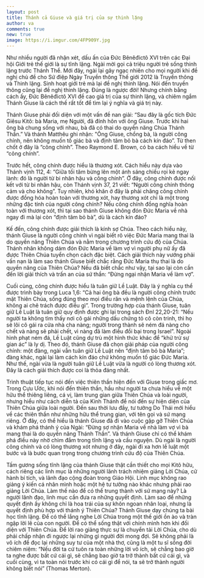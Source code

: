```yaml
---
layout: post
title: Thánh cả Giuse và giá trị của sự thinh lặng
author: va
comments: true
new: true
image: https://i.imgur.com/4FP909Y.jpg
---
```


Như nhiều người đã nhận xét, dấu ấn của Đức Bênêđictô XVI trên các Đại hội Giới trẻ thế giới là sự tĩnh lặng. Ngài mời gọi cả triệu người trẻ sống thinh lặng trước Thánh Thể. Mới đây, ngài lại gây ngạc nhiên cho mọi người khi đề nghị chủ đề cho Sứ điệp Ngày Truyền thông Thế giới 2012 là Truyền thông và Thinh lặng. Sinh hoạt giới trẻ mà lại đề nghị thinh lặng. Nói đến truyền thông cũng lại đề nghị thinh lặng. Đúng là ngược đời! Nhưng chính bằng cách ấy, Đức Bênêđictô XVI đề cao giá trị của sự thinh lặng, và chiêm ngắm Thánh Giuse là cách thế rất tốt để tìm lại ý nghĩa và giá trị này.

Thánh Giuse phải đối diện với một vấn đề nan giải: “Sau đây là gốc tích Đức Giêsu Kitô: bà Maria, mẹ Người, đã đính hôn với ông Giuse. Trước khi hai ông bà chung sống với nhau, bà đã có thai do quyền năng Chúa Thánh Thần.” Và thánh Matthêu ghi nhận: "Ông Giuse, chồng bà, là người công chính, nên không muốn tố giác bà và định tâm bỏ bà cách kín đáo”.
Từ then chốt ở đây là “công chính”. Theo Raymond E. Brown, có ba cách hiểu về từ “công chính”.

Trước hết, công chính được hiểu là thương xót. Cách hiểu này dựa vào Thánh vịnh 112, 4: “Giữa tối tăm bừng lên một ánh sáng chiếu rọi kẻ ngay lành: đó là người từ bi nhân hậu và công chính”. Ở đây, công chính được nối kết với từ bi nhân hậu, còn Thánh vịnh 37, 21 viết: “Người công chính thông cảm và cho không”. Tuy nhiên, khó khăn ở đây là phải chăng công chính được đồng hóa hoàn toàn với thương xót, hay thương xót chỉ là một trong những đặc tính của người công chính? Nếu công chính đồng nghĩa hoàn toàn với thương xót, thì tại sao thánh Giuse không đón Đức Maria về nhà ngay đi mà lại còn “định tâm bỏ bà”, dù là cách kín đáo?

Kế đến, công chính được giải thích là kính sợ Chúa. Theo cách hiểu này, thánh Giuse là người công chính vì ngài biết rõ việc Đức Maria mang thai là do quyền năng Thiên Chúa và nằm trong chương trình cứu độ của Chúa. Thánh nhân không dám đón Đức Maria về làm vợ vì người phụ nữ ấy đã được Thiên Chúa tuyển chọn cách đặc biệt. Cách giải thích này vướng phải vấn nạn là làm sao thánh Giuse biết chắc rằng Đức Maria thụ thai là do quyền năng của Thiên Chúa? Nếu đã biết chắc như vậy, tại sao lại còn cần đến lời giải thích và trấn an của sứ thần: “Đừng ngại nhận Maria về làm vợ”.

Cuối cùng, công chính được hiểu là tuân giữ Lề Luật. Đây là ý nghĩa cụ thể được trình bày trong Luca 1,6: “Cả hai ông bà đều là người công chính trước mặt Thiên Chúa, sống đúng theo mọi điều răn và mệnh lệnh của Chúa, không ai chê trách được điều gì”. Trong trường hợp của thánh Giuse, tuân giữ Lề Luật là tuân giữ quy định được ghi lại trong sách Đnl 22,20-21: “Nếu người ta không tìm thấy nơi cô gái những dấu chứng tỏ cô còn trinh, thì họ sẽ lôi cô gái ra cửa nhà cha nàng; người trong thành sẽ ném đá nàng cho chết và nàng sẽ phải chết, vì nàng đã làm điều đồi bại trong Israel”. Ngoài hình phạt ném đá, Lề Luật cũng dự trù một hình thức khác để “khử trừ sự gian ác” là ly dị. Theo đó, thánh Giuse đã chọn giải pháp của người công chính: một đàng, ngài vẫn tuân giữ Lề Luật nên “định tâm bỏ bà Maria”; đàng khác, ngài lại làm cách kín đáo chứ không muốn tố giác Đức Maria. Như thế, ngài vừa là người tuân giữ Lề Luật vừa là người có lòng thương xót. Đây là cách giải thích được coi là thỏa đáng nhất.

Trình thuật tiếp tục nói đến việc thiên thần hiện đến với Giuse trong giấc mơ. Trong Cựu Ước, khi nói đến thiên thần, hầu như người ta chưa hiểu về một hữu thể thiêng liêng, cá vị, làm trung gian giữa Thiên Chúa và loài người, nhưng hiểu như cách diễn tả của Kinh Thánh để nói đến sự hiện diện của Thiên Chúa giữa loài người. Đến sau thời lưu đầy, tư tưởng Do Thái mới hiểu về các thiên thần như những hữu thể trung gian, với tên gọi và sứ mạng riêng. Ở đây, có thể hiểu là thánh Giuse đã đi vào cuộc gặp gỡ Thiên Chúa và khám phá thánh ý của Ngài: “Đừng sợ nhận Maria về nhà làm vợ vì bà mang thai là do quyền năng Thánh Thần”. Và thánh Giuse chỉ có thể khám phá điều này nhờ chìm đắm trong tĩnh lặng và cầu nguyện. Dù ngài là người công chính và có lòng thương xót nhưng ở đây, ngài đi xa hơn lề luật một bước và là bước quan trọng trong chương trình cứu độ của Thiên Chúa.

Tấm gương sống tĩnh lặng của thánh Giuse thật cần thiết cho mọi Kitô hữu, cách riêng các linh mục là những người lãnh trách nhiệm giảng Lời Chúa, cử hành bí tích, và lãnh đạo cộng đoàn trong Giáo Hội. Linh mục không rao giảng ý kiến cá nhân mình hoặc một hệ tư tưởng nào khác nhưng phải rao giảng Lời Chúa. Làm thế nào để có thể trung thành với sứ mạng này? Là người lãnh đạo, linh mục cần đưa ra những quyết định. Làm sao để những quyết định ấy không chỉ là hoa trái của sự khôn ngoan nhân loại, nhưng là quyết định phù hợp với thánh ý Thiên Chúa?
Thánh Giuse dạy chúng ta bài học tĩnh lặng. Để có thể lắng nghe Lời Chúa trong một thế giới ồn ào và tràn ngập lời lẽ của con người. Để có thể sống thật với chính mình hơn khi đối diện với Thiên Chúa. Để lời rao giảng thực sự là chuyển tải Lời Chúa, cho dù phải chấp nhận đi ngược lại những gì người đời mong đợi.
Sẽ không phải là vô ích để đọc lại những suy tư của một nhà thơ, cũng là một tu sĩ sống đời chiêm niệm: “Nếu đời ta cứ tuôn ra toàn những lời vô ích, sẽ chẳng bao giờ ta nghe được bất cứ cái gì, sẽ chẳng bao giờ ta trở thành bất cứ cái gì, và cuối cùng, vì ta toàn nói trước khi có cái gì để nói, ta sẽ trở thành người không biết nói” (Thomas Merton).
